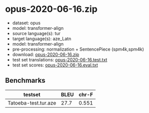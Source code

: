 # opus-2020-06-16.zip

* dataset: opus
* model: transformer-align
* source language(s): tur
* target language(s): aze_Latn
* model: transformer-align
* pre-processing: normalization + SentencePiece (spm4k,spm4k)
* download: [opus-2020-06-16.zip](https://object.pouta.csc.fi/Tatoeba-MT-models/tur-aze/opus-2020-06-16.zip)
* test set translations: [opus-2020-06-16.test.txt](https://object.pouta.csc.fi/Tatoeba-MT-models/tur-aze/opus-2020-06-16.test.txt)
* test set scores: [opus-2020-06-16.eval.txt](https://object.pouta.csc.fi/Tatoeba-MT-models/tur-aze/opus-2020-06-16.eval.txt)

## Benchmarks

| testset               | BLEU  | chr-F |
|-----------------------|-------|-------|
| Tatoeba-test.tur.aze 	| 27.7 	| 0.551 |

